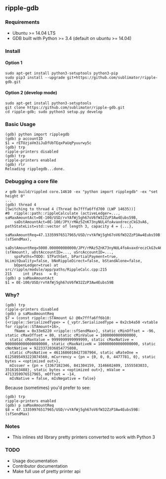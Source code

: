 ## ripple-gdb

### Requirements

* Ubuntu >= 14.04 LTS
* GDB built with Python >= 3.4 (default on ubuntu >= 14.04)

### Install
#### Option 1

```
sudo apt-get install python3-setuptools python3-pip
sudo pip3 install --upgrade git+https://github.com/sublimator/ripple-gdb.git
```

#### Option 2 (develop mode)

```
sudo apt-get install python3-setuptools
git clone https://github.com/sublimator/ripple-gdb.git
cd ripple-gdb; sudo python3 setup.py develop
```

### Basic Usage

```
(gdb) python import ripplegdb
(gdb) p accountID
$1 = rETUzjaVm3iJuDfUbTEqxPaUqPyuurwy5c
(gdb) trp
ripple-printers disabled
(gdb) trp
ripple-printers enabled
(gdb) rlr
Reloading ripplegdb...done.
```

### Debugging a core file
```
✗ gdb build/rippled core.14610 -ex "python import ripplegdb" -ex "set height 0"
...
(gdb) thread 4
[Switching to thread 4 (Thread 0x7fffa6ffd700 (LWP 14635))]
#0  ripple::path::rippleCalculate (activeLedger=..., saMaxAmountAct=0E-100/USD/rvYAfWj5gh67oV6fW32ZzP3Aw4Eubs59B,
    saDstAmountAct=0E-100/JPY/rMAz5ZnK73nyNUL4foAvaxdreczCkG3vA6, pathStateList=std::vector of length 3, capacity 4 = {...},
    saMaxAmountReq=47.13359976517965/USD/rvYAfWj5gh67oV6fW32ZzP3Aw4Eubs59B:(sfSendMax),
    saDstAmountReq=5000.000000000000/JPY/rMAz5ZnK73nyNUL4foAvaxdreczCkG3vA6:(sfAmount), uDstAccountID=..., uSrcAccountID=...,
    spsPaths=TODO: STPathSet, bPartialPayment=true, bLimitQuality=false, bNoRippleDirect=false, bStandAlone=false,
    bOpenLedger=true) at src/ripple/module/app/paths/RippleCalc.cpp:215
215     int iPass   = 0;
(gdb) p saMaxAmountAct
$1 = 0E-100/USD/rvYAfWj5gh67oV6fW32ZzP3Aw4Eubs59B
```
### Why?

```
(gdb) trp
ripple-printers disabled
(gdb) p saMaxAmountReq
$7 = (const ripple::STAmount &) @0x7fffa6ff6b10: {<ripple::SerializedType> = {_vptr.SerializedType = 0x2cb4a50 <vtable for ripple::STAmount+16>,
    fName = 0x33e6220 <ripple::sfSendMax>}, static cMinOffset = -96, static cMaxOffset = 80, static cMinValue = 1000000000000000,
  static cMaxValue = 9999999999999999, static cMaxNative = 9000000000000000000, static cMaxNativeN = 100000000000000000, static cNotNative = 9223372036854775808,
  static cPosNative = 4611686018427387904, static uRateOne = 6125895493223874560, mCurrency = {pn = {0, 0, 0, 4477781, 0}, static bytes = <optimized out>},
  mIssuer = {pn = {3367182346, 841304159, 3146602409, 1555583033, 3516163488}, static bytes = <optimized out>}, mValue = 4713359976517965, mOffset = -14,
  mIsNative = false, mIsNegative = false}
```

Because (sometimes) you'd prefer to see:

```
(gdb) trp
ripple-printers enabled
(gdb) p saMaxAmountReq
$8 = 47.13359976517965/USD/rvYAfWj5gh67oV6fW32ZzP3Aw4Eubs59B:(sfSendMax)
```

### Notes

* This inlines std library pretty printers converted to work with Python 3

### TODO

* Usage documentation
* Contributor documentation
* Make full use of pretty printer api
